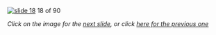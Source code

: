 [![slide 18](https://dl.dropboxusercontent.com/u/2977490/presentations/cookbook/18.jpg)](19.md)
18 of 90

_Click on the image for the [next slide](19.md), or click [here for the previous one](17.md)_